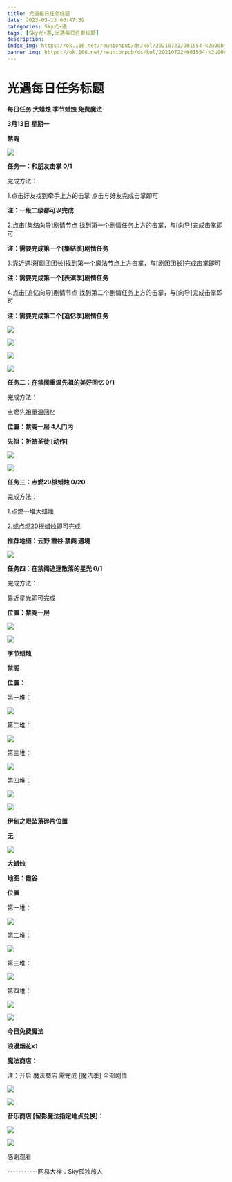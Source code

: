 ```yaml
---
title: 光遇每日任务标题
date: 2023-03-13 00:47:59
categories: Sky光•遇
tags: [Sky光•遇,光遇每日任务标题]
description: 
index_img: https://ok.166.net/reunionpub/ds/kol/20210722/001554-k2u90bj7ay.png?imageView&thumbnail=600x0&type=jpg
banner_img: https://ok.166.net/reunionpub/ds/kol/20210722/001554-k2u90bj7ay.png?imageView&thumbnail=600x0&type=jpg
---
```

# 光遇每日任务标题
**每日任务 大蜡烛 季节蜡烛 免费魔法**

 **3月13日 星期一**

 **禁阁**

![](https://img.166.net/reunionpub/ds/kol/20230313/002236-otwjzhsbdf.jpg)

 **任务一：和朋友击掌 0/1**

完成方法：

1.点击好友找到牵手上方的击掌 点击与好友完成击掌即可

 **注：一级二级都可以完成**

2.点击[集结向导]剧情节点 找到第一个剧情任务上方的击掌，与[向导]完成击掌即可

 **注：需要完成第一个[集结季]剧情任务**

3.靠近遇境[剧团团长]找到第一个魔法节点上方击掌，与[剧团团长]完成击掌即可

 **注：需要完成第一个[表演季]剧情任务**

4.点击[追忆向导]剧情节点 找到第二个剧情任务上方的击掌，与[向导]完成击掌即可

 **注：需要完成第二个[追忆季]剧情任务**

![](https://img.166.net/reunionpub/ds/kol/20230313/000650-ob2qt436az.jpeg)

![](https://img.166.net/reunionpub/ds/kol/20230313/000702-w75ets4uoc.jpeg)

![](https://img.166.net/reunionpub/ds/kol/20230313/000711-sqctpewyb8.jpeg)

![](https://img.166.net/reunionpub/ds/kol/20230313/000723-vkq5pf68ci.jpeg)

 **任务二：在禁阁重温先祖的美好回忆 0/1**

完成方法：

点燃先祖重温回忆

 **位置：禁阁一层   4人门内**

 **先祖：祈祷圣徒  [动作]**

![](https://img.166.net/reunionpub/ds/kol/20230313/000757-0k87zqdbov.jpeg)

![](https://img.166.net/reunionpub/ds/kol/20230313/000908-ufawkmn1is.jpeg)

 **任务三：点燃20根蜡烛 0/20**

完成方法：

1.点燃一堆大蜡烛

2.或点燃20根蜡烛即可完成

 **推荐地图：云野 霞谷 禁阁 遇境**

![](https://img.166.net/reunionpub/ds/kol/20230313/000959-t5w8ri4n7s.jpg)

 **任务四：在禁阁追逐散落的星光 0/1**

完成方法：

靠近星光即可完成

 **位置：禁阁一层**

![](https://img.166.net/reunionpub/ds/kol/20230313/001024-cdejgo15wf.jpeg)

![](https://img.166.net/reunionpub/ds/kol/20221018/100256-wzutnocka0.png)

 **季节蜡烛**

 **禁阁**

 **位置：**

第一堆：

![](https://img.166.net/reunionpub/ds/kol/20230313/001514-fr8qwa4k7h.jpeg)

第二堆：

![](https://img.166.net/reunionpub/ds/kol/20230313/001528-cejfarsys9.jpeg)

第三堆：

![](https://img.166.net/reunionpub/ds/kol/20230313/001539-g2uiq0m7bn.jpeg)

第四堆：

![](https://img.166.net/reunionpub/ds/kol/20230313/001611-21pazd5yj6.jpeg)

![](https://img.166.net/reunionpub/ds/kol/20221130/005912-5mvshq9nf3.png)

 **伊甸之眼坠落碎片位置**

 **无**

![](https://img.166.net/reunionpub/ds/kol/20221018/100256-wzutnocka0.png)

 **大蜡烛**

 **地图：霞谷**

 **位置**

第一堆：

![](https://img.166.net/reunionpub/ds/kol/20230313/001736-t5gq7nbiwo.jpeg)

第二堆：

![](https://img.166.net/reunionpub/ds/kol/20230313/001745-ec40m61udr.jpeg)

第三堆：

![](https://img.166.net/reunionpub/ds/kol/20230313/001754-5fcsn4heim.jpeg)

第四堆：

![](https://img.166.net/reunionpub/ds/kol/20230313/001803-scqmkv6jgu.jpeg)

![](https://img.166.net/reunionpub/ds/kol/20221018/100256-wzutnocka0.png)

 **今日免费魔法**

 **浪漫烟花x1**

 **魔法商店：**

注：开启 魔法商店 需完成 [魔法季] 全部剧情

![](https://img.166.net/reunionpub/ds/kol/20221018/100559-oibznvdtus.png)

![](https://img.166.net/reunionpub/ds/kol/20230313/001856-es3jr0lzgk.jpeg)

 **音乐商店 [留影魔法指定地点兑换]：**

![](https://img.166.net/reunionpub/ds/kol/20230313/001915-g7cs0d15l6.jpeg)

 **![](https://img.166.net/reunionpub/ds/kol/20221018/100256-wzutnocka0.png)**

感谢观看

\-----------网易大神：Sky孤独旅人

